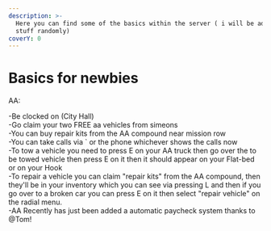 ```yaml
---
description: >-
  Here you can find some of the basics within the server ( i will be adding
  stuff randomly)
coverY: 0
---
```


# Basics for newbies

AA:

\-Be clocked on (City Hall) \
\-Go claim your two FREE aa vehicles from simeons \
\-You can buy repair kits from the AA compound near mission row \
\-You can take calls via \` or the phone whichever shows the calls now \
\-To tow a vehicle you need to press E on your AA truck then go over the to be towed vehicle then press E on it then it should appear on your Flat-bed or on your Hook \
\-To repair a vehicle you can claim "repair kits" from the AA compound, then they'll be in your inventory which you can see via pressing L and then if you go over to a broken car you can press E on it then select "repair vehicle" on the radial menu. \
\-AA Recently has just been added a automatic paycheck system thanks to @Tom!
